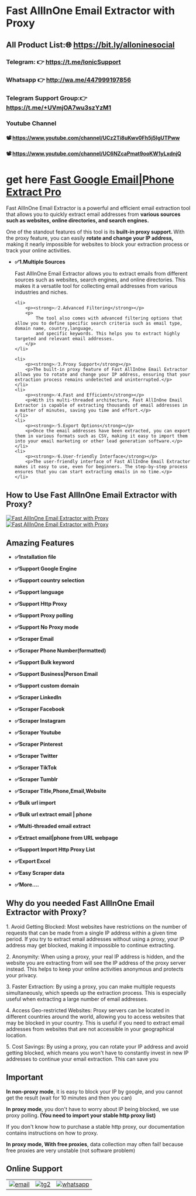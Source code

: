 # Fast AllInOne Email Extractor with Proxy
 
## All Product List:🌐 https://bit.ly/alloninesocial
### Telegram: 👉 https://t.me/IonicSupport   
### Whatsapp  👉 http://wa.me/447999197856
### Telegram Support Group:👉 https://t.me/+UVmjOA7wu3szYzM1

### Youtube Channel 
#### 📽 https://www.youtube.com/channel/UCz2Ti8uKwv0Fh5j5IgUTPww
#### 📽 https://www.youtube.com/channel/UC6NZcaPmat9ooKW1yLxdnjQ

# get here <a href="https://codecanyon.net/item/fast-google-emailphone-extract-pro/39945619" target="_blank">Fast Google Email|Phone Extract Pro</a>

<p>
    Fast AllInOne Email Extractor is a powerful and efficient email extraction tool that allows you to quickly extract email addresses
    from <strong>various sources such as websites, online directories, and search engines.</strong>
</p>

<p>
    One of the standout features of this tool is its <strong>
        built-in proxy support.
    </strong> With the proxy feature, you can easily  <strong>
        rotate and change your IP address,
    </strong>
    making it nearly impossible for websites to block your extraction process or track your online activities.
</p>

<ul>
    <li>
        <p><strong>✅1.Multiple Sources</strong></p>
        <p>
            Fast AllInOne Email Extractor allows you to extract emails from different sources such as websites, search engines, and online directories.
            This makes it a versatile tool for collecting email addresses from various industries and niches.
        </p>
    </li>

    <li>
        <p><strong>✅2.Advanced Filtering</strong></p>
        <p>
            The tool also comes with advanced filtering options that allow you to define specific search criteria such as email type, domain name, country,language,
            and specific keywords. This helps you to extract highly targeted and relevant email addresses.
        </p>
    </li>

    <li>
        <p><strong>✅3.Proxy Support</strong></p>
        <p>The built-in proxy feature of Fast AllInOne Email Extractor allows you to rotate and change your IP address, ensuring that your extraction process remains undetected and uninterrupted.</p>
    </li>
    <li>
        <p><strong>✅4.Fast and Efficient</strong></p>
        <p>With its multi-threaded architecture, Fast AllInOne Email Extractor is capable of extracting thousands of email addresses in a matter of minutes, saving you time and effort.</p>
    </li>
    <li>
        <p><strong>✅5.Export Options</strong></p>
        <p>Once the email addresses have been extracted, you can export them in various formats such as CSV, making it easy to import them into your email marketing or other lead generation software.</p>
    </li>
    <li>
        <p><strong>✅6.User-friendly Interface</strong></p>
        <p>The user-friendly interface of Fast AllInOne Email Extractor makes it easy to use, even for beginners. The step-by-step process ensures that you can start extracting emails in no time.</p>
    </li>
</ul>


<h2><strong>How to Use Fast AllInOne Email Extractor with Proxy?</strong></h2>
<a href="https://youtu.be/7exjvxNkuiY" target="_blank">
<img src="https://i.ibb.co/xzxBQWw/ytbdemo.png" alt="Fast AllInOne Email Extractor with Proxy" />
</a>
<a href="https://youtu.be/7exjvxNkuiY" target="_blank">
    <img src="https://i.ibb.co/S0yZv2r/watchbtn.jpg" alt="Fast AllInOne Email Extractor with Proxy" />
</a>

<h2><strong> Amazing Features</strong></h2>
<ul><li><p><strong>✅Installation file</strong></p></li>
    <li><p><strong>✅Support Google Engine</strong></p></li>
    <li><p><strong>✅Support country selection</strong></p></li>
    <li><p><strong>✅Support language</strong></p></li>
    <li><p><strong>✅Support Http Proxy</strong></p></li>
    <li><p><strong>✅Support Proxy polling</strong></p></li>
    <li><p><strong>✅Support No Proxy mode</strong></p></li>
    <li><p><strong>✅Scraper Email</strong></p></li>
    <li><p><strong>✅Scraper Phone Number(formatted)</strong></p></li>
    <li><p><strong>✅Support Bulk keyword </strong></p></li>
    <li><p><strong>✅Support Business|Person Email </strong></p></li>
    <li><p><strong>✅Support custom domain </strong></p></li>
    <li><p><strong>✅Scraper LinkedIn</strong></p></li>
    <li><p><strong>✅Scraper Facebook</strong></p></li>
    <li><p><strong>✅Scraper Instagram</strong></p></li>
    <li><p><strong>✅Scraper Youtube</strong></p></li>
    <li><p><strong>✅Scraper Pinterest</strong></p></li>
    <li><p><strong>✅Scraper Twitter</strong></p></li>
    <li><p><strong>✅Scraper TikTok</strong></p></li>
    <li><p><strong>✅Scraper Tumblr</strong></p></li>
    <li><p><strong>✅Scraper Title,Phone,Email,Website</strong></p></li>
    <li><p><strong>✅Bulk url import</strong></p></li>
    <li><p><strong>✅Bulk url extract email | phone</strong></p></li>
    <li><p><strong>✅Multi-threaded email extract</strong></p></li>
    <li><p><strong>✅Extract email|phone from URL webpage</strong></p></li>
    <li><p><strong>✅Support Import Http Proxy List</strong></p></li>
    <li><p><strong>✅Export Excel</strong></p></li>
    <li><p><strong>✅Easy Scraper data</strong></p></li>
    <li><p><strong>✅More....</strong></p></li>
</ul>

<h2><strong>Why do you needed Fast AllInOne Email Extractor with Proxy?</strong></h2>
<p>
    1. Avoid Getting Blocked: Most websites have restrictions on the number of requests that can be made from a single IP address within a given time period.
    If you try to extract email addresses without using a proxy, your IP address may get blocked, making it impossible to continue extracting.
</p>
<p>
    2. Anonymity: When using a proxy, your real IP address is hidden, and the website you are extracting from will see the IP address of the proxy server instead.
    This helps to keep your online activities anonymous and protects your privacy.
</p>
<p>
    3. Faster Extraction: By using a proxy, you can make multiple requests simultaneously, which speeds up the extraction process.
    This is especially useful when extracting a large number of email addresses.
</p>
<p>
    4. Access Geo-restricted Websites: Proxy servers can be located in different countries around the world, allowing you to access websites that may be blocked in your country.
    This is useful if you need to extract email addresses from websites that are not accessible in your geographical location.
</p>
<p>
    5. Cost Savings: By using a proxy, you can rotate your IP address and avoid getting blocked, which means you won't have to
    constantly invest in new IP addresses to continue your email extraction. This can save you
</p>



<h2><strong>Important</strong></h2>
<p>
    <strong>In non-proxy mode</strong>, it is easy to block your IP by google,
    and you cannot get the result (wait for 10 minutes and then you can)
</p>

<p>
    <strong>In proxy mode</strong>, you don't have to worry about IP being blocked, we use proxy polling.<strong>
        (You need to import your stable http proxy list)
    </strong>
</p>
<p>
    If you don't know how to purchase a stable http proxy, our documentation contains instructions on how to proxy.
</p>
<p>
    <strong>In proxy mode, With free proxies</strong>, data collection may often fail!
    because free proxies are very unstable (not software problem)
</p>



<h2><strong>Online Support</strong></h2>
<table>
    <tr>
        <td>
            <a href="mailto:ionicstudio@hotmail.com">
                <img src="https://i.ibb.co/D95ZGwY/email.png" alt="email">
            </a>
        </td>
      <td>
           <a href="https://t.me/IonicSupport" rel="nofollow">
              <img src="https://i.ibb.co/QNgG46g/tg2.png" alt="tg2">
          </a>
       </td>
        <td>
            <a href="http://wa.me/447999197856" rel="nofollow">
              <img src="https://i.ibb.co/vLrYPdJ/wa.png" alt="whatsapp" />
            </a>
        </td>
    </tr>
</table>
 



 
 
 
